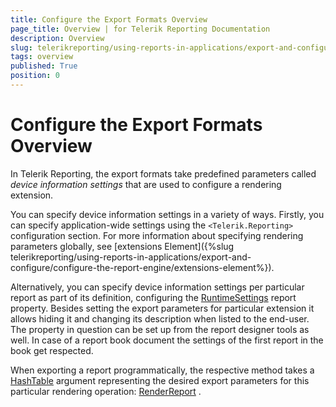 ```yaml
---
title: Configure the Export Formats Overview
page_title: Overview | for Telerik Reporting Documentation
description: Overview
slug: telerikreporting/using-reports-in-applications/export-and-configure/configure-the-export-formats/overview
tags: overview
published: True
position: 0
---
```


# Configure the Export Formats Overview



In Telerik Reporting, the export formats take predefined parameters called *device information settings*  that are used to configure a rendering extension.

You can specify device information settings in a variety of ways.         Firstly, you can specify application-wide settings using the ```<Telerik.Reporting>``` configuration section. For more         information about specifying rendering parameters globally, see [extensions Element]({%slug telerikreporting/using-reports-in-applications/export-and-configure/configure-the-report-engine/extensions-element%}).       

Alternatively, you can specify device information settings per particular report as part of its definition, configuring the          [RuntimeSettings](/reporting/api/Telerik.Reporting.Report#Telerik_Reporting_Report_RuntimeSettings)          report property. Besides setting the export parameters for particular extension it allows hiding it and changing its description         when listed to the end-user. The property in question can be set up from the report designer tools as well.         In case of a report book document the settings of the first report in the book get respected.       

When exporting a report programmatically, the respective method takes a          [HashTable](http://msdn.microsoft.com/en-us/library/system.collections.hashtable.aspx)          argument representing the desired export parameters for this particular rendering operation:          [RenderReport](/reporting/api/Telerik.Reporting.Processing.ReportProcessor#Telerik_Reporting_Processing_ReportProcessor_RenderReport_System_String_Telerik_Reporting_ReportSource_System_Collections_Hashtable_) .


